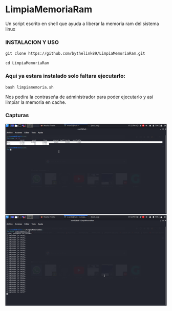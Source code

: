 # LimpiaMemoriaRam
Un script escrito en shell que ayuda a liberar la memoria ram del sistema linux

### INSTALACION Y USO

```
git clone https://github.com/bythelink89/LimpiaMemoriaRam.git
```
```
cd LimpiaMemoriaRam
```
### Aqui ya estara instalado solo faltara ejecutarlo:
```
bash limpiamemoria.sh
```
Nos pedira la contraseña de administrador para 
poder ejecutarlo y así limpiar la memoria en 
cache.

### Capturas
![alt text](images/test1.png)
![alt text](images/test2.png)
